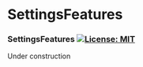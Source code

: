 # SettingsFeatures

### SettingsFeatures [![License: MIT](https://img.shields.io/badge/License-MIT-yellow.svg)](https://en.wikipedia.org/wiki/MIT_License)

Under construction
